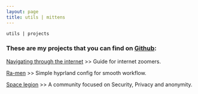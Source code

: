 ```yaml
---
layout: page
title: utils | mittens
---
```


```term
utils | projects 
```

### These are my projects that you can find on [Github](https://github.com/Mr-Mittens?tab=repositories):

[Navigating through the internet](https://github.com/Mr-Mittens/Navigating-through-the-internet) >> Guide for internet zoomers.

[Ra-men](https://github.com/Mr-Mittens/Ra-men) >> Simple hyprland config for smooth workflow.

[Space legion](https://spacelegion.org) >> A community focused on Security, Privacy and anonymity.



